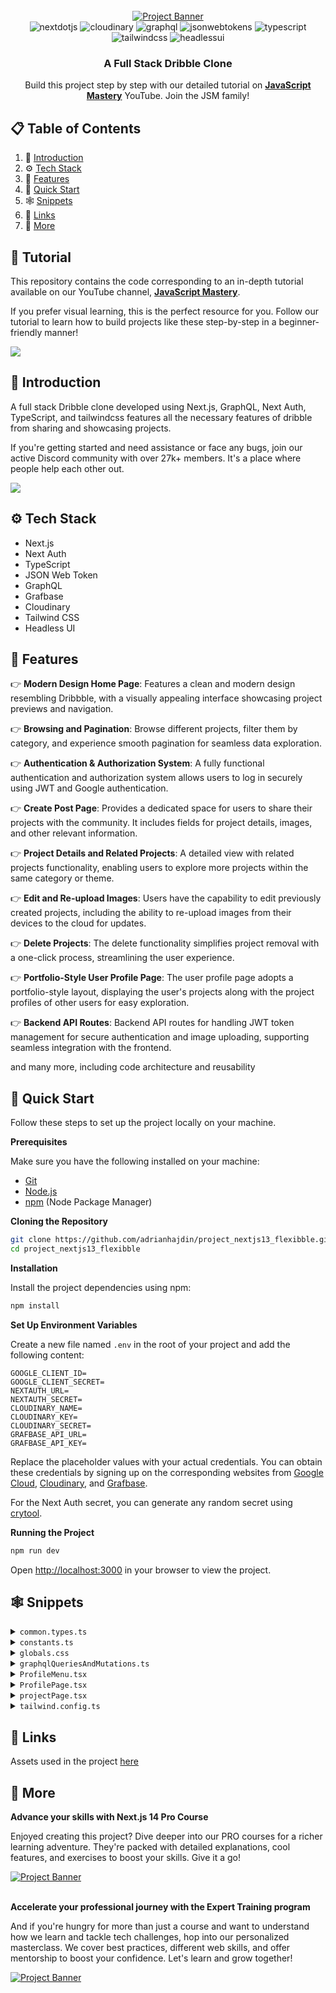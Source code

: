 <div align="center">
  <br />
    <a href="https://youtu.be/986hztrfaSQ?feature=shared" target="_blank">
      <img src="https://github.com/adrianhajdin/project_nextjs13_flexibble/assets/151519281/e4d6a34f-31a8-4370-a3df-d59e0463a18e" alt="Project Banner">
    </a>
  <br />

  <div>
    <img src="https://img.shields.io/badge/-Next_JS-black?style=for-the-badge&logoColor=white&logo=nextdotjs&color=000000" alt="nextdotjs" />
    <img src="https://img.shields.io/badge/-Cloudinary-black?style=for-the-badge&logoColor=white&logo=cloudinary&color=3448C5" alt="cloudinary" />
    <img src="https://img.shields.io/badge/-Graphql-black?style=for-the-badge&logoColor=white&logo=graphql&color=E10098" alt="graphql" />
    <img src="https://img.shields.io/badge/-JSON_Web_Tokens-black?style=for-the-badge&logoColor=white&logo=jsonwebtokens&color=000000" alt="jsonwebtokens" />
    <img src="https://img.shields.io/badge/-Typescript-black?style=for-the-badge&logoColor=white&logo=typescript&color=3178C6" alt="typescript" />
    <img src="https://img.shields.io/badge/-Tailwind_CSS-black?style=for-the-badge&logoColor=white&logo=tailwindcss&color=06B6D4" alt="tailwindcss" />
     <img src="https://img.shields.io/badge/-Headlessui-black?style=for-the-badge&logoColor=white&logo=headlessui&color=66E3FF" alt="headlessui" />
  </div>

  <h3 align="center">A Full Stack Dribble Clone</h3>

   <div align="center">
     Build this project step by step with our detailed tutorial on <a href="https://www.youtube.com/@javascriptmastery/videos" target="_blank"><b>JavaScript Mastery</b></a> YouTube. Join the JSM family!
    </div>
</div>

## 📋 <a name="table">Table of Contents</a>

1. 🤖 [Introduction](#introduction)
2. ⚙️ [Tech Stack](#tech-stack)
3. 🔋 [Features](#features)
4. 🤸 [Quick Start](#quick-start)
5. 🕸️ [Snippets](#snippets)
6. 🔗 [Links](#links)
7. 🚀 [More](#more)

## 🚨 Tutorial

This repository contains the code corresponding to an in-depth tutorial available on our YouTube channel, <a href="https://www.youtube.com/@javascriptmastery/videos" target="_blank"><b>JavaScript Mastery</b></a>. 

If you prefer visual learning, this is the perfect resource for you. Follow our tutorial to learn how to build projects like these step-by-step in a beginner-friendly manner!

<a href="https://youtu.be/986hztrfaSQ?feature=shared" target="_blank"><img src="https://github.com/sujatagunale/EasyRead/assets/151519281/1736fca5-a031-4854-8c09-bc110e3bc16d" /></a>

## <a name="introduction">🤖 Introduction</a>

A full stack Dribble clone developed using Next.js, GraphQL, Next Auth, TypeScript, and tailwindcss features all the necessary features of dribble from sharing and showcasing projects.

If you're getting started and need assistance or face any bugs, join our active Discord community with over 27k+ members. It's a place where people help each other out.

<a href="https://discord.com/invite/n6EdbFJ" target="_blank"><img src="https://github.com/sujatagunale/EasyRead/assets/151519281/618f4872-1e10-42da-8213-1d69e486d02e" /></a>

## <a name="tech-stack">⚙️ Tech Stack</a>

- Next.js
- Next Auth
- TypeScript
- JSON Web Token
- GraphQL
- Grafbase
- Cloudinary
- Tailwind CSS
- Headless UI

## <a name="features">🔋 Features</a>

👉 **Modern Design Home Page**: Features a clean and modern design resembling Dribbble, with a visually appealing interface showcasing project previews and navigation.

👉 **Browsing and Pagination**: Browse different projects, filter them by category, and experience smooth pagination for seamless data exploration.

👉 **Authentication & Authorization System**: A fully functional authentication and authorization system allows users to log in securely using JWT and Google authentication.

👉 **Create Post Page**: Provides a dedicated space for users to share their projects with the community. It includes fields for project details, images, and other relevant information.

👉 **Project Details and Related Projects**: A detailed view with related projects functionality, enabling users to explore more projects within the same category or theme.

👉 **Edit and Re-upload Images**: Users have the capability to edit previously created projects, including the ability to re-upload images from their devices to the cloud for updates.

👉 **Delete Projects**: The delete functionality simplifies project removal with a one-click process, streamlining the user experience.

👉 **Portfolio-Style User Profile Page**: The user profile page adopts a portfolio-style layout, displaying the user's projects along with the project profiles of other users for easy exploration.

👉 **Backend API Routes**: Backend API routes for handling JWT token management for secure authentication and image uploading, supporting seamless integration with the frontend.

and many more, including code architecture and reusability 

## <a name="quick-start">🤸 Quick Start</a>

Follow these steps to set up the project locally on your machine.

**Prerequisites**

Make sure you have the following installed on your machine:

- [Git](https://git-scm.com/)
- [Node.js](https://nodejs.org/en)
- [npm](https://www.npmjs.com/) (Node Package Manager)

**Cloning the Repository**

```bash
git clone https://github.com/adrianhajdin/project_nextjs13_flexibble.git
cd project_nextjs13_flexibble
```

**Installation**

Install the project dependencies using npm:

```bash
npm install
```

**Set Up Environment Variables**

Create a new file named `.env` in the root of your project and add the following content:

```env
GOOGLE_CLIENT_ID=
GOOGLE_CLIENT_SECRET=
NEXTAUTH_URL=
NEXTAUTH_SECRET=
CLOUDINARY_NAME=
CLOUDINARY_KEY=
CLOUDINARY_SECRET=
GRAFBASE_API_URL=
GRAFBASE_API_KEY=
```

Replace the placeholder values with your actual credentials. You can obtain these credentials by signing up on the corresponding websites from [Google Cloud](https://console.cloud.google.com), [Cloudinary](https://cloudinary.com/), and [Grafbase](https://grafbase.com/).

For the Next Auth secret, you can generate any random secret using [crytool](https://www.cryptool.org/en/cto/openssl).

**Running the Project**

```bash
npm run dev
```

Open [http://localhost:3000](http://localhost:3000) in your browser to view the project.

## <a name="snippets">🕸️ Snippets</a>

<details>
<summary><code>common.types.ts</code></summary>

```typescript
import { User, Session } from 'next-auth'

export type FormState = {
    title: string;
    description: string;
    image: string;
    liveSiteUrl: string;
    githubUrl: string;
    category: string;
};

export interface ProjectInterface {
    title: string;
    description: string;
    image: string;
    liveSiteUrl: string;
    githubUrl: string;
    category: string;
    id: string;
    createdBy: {
      name: string;
      email: string;
      avatarUrl: string;
      id: string;
    };
}

export interface UserProfile {
    id: string;
    name: string;
    email: string;
    description: string | null;
    avatarUrl: string;
    githubUrl: string | null;
    linkedinUrl: string | null;
    projects: {
      edges: { node: ProjectInterface }[];
      pageInfo: {
        hasPreviousPage: boolean;
        hasNextPage: boolean;
        startCursor: string;
        endCursor: string;
      };
    };
}

export interface SessionInterface extends Session {
  user: User & {
    id: string;
    name: string;
    email: string;
    avatarUrl: string;
  };
}

export interface ProjectForm {
  title: string;
  description: string;
  image: string;
  liveSiteUrl: string;
  githubUrl: string;
  category: string;
}
```

</details>

<details>
<summary><code>constants.ts</code></summary>

```typescript
export const NavLinks = [
  { href: '/', key: 'Inspiration', text: 'Inspiration' },
  { href: '/', key: 'Find Projects', text: 'Find Projects' },
  { href: '/', key: 'Learn Development', text: 'Learn Development' },
  { href: '/', key: 'Career Advancement', text: 'Career Advancement' },
  { href: '/', key: 'Hire Developers', text: 'Hire Developers' }
];

export const categoryFilters = [
  "Frontend",
  "Backend",
  "Full-Stack",
  "Mobile",
  "UI/UX",
  "Game Dev",
  "DevOps",
  "Data Science",
  "Machine Learning",
  "Cybersecurity",
  "Blockchain",
  "E-commerce",
  "Chatbots"
]

export const footerLinks = [
  {
    title: 'For developers',
    links: [
      'Go Pro!',
      'Explore development work',
      'Development blog',
      'Code podcast',
      'Open-source projects',
      'Refer a Friend',
      'Code of conduct',
    ],
  },
  {
    title: 'Hire developers',
    links: [
      'Post a job opening',
      'Post a freelance project',
      'Search for developers',
    ],
  },
  {
    title: 'Brands',
    links: [
      'Advertise with us',
    ],
  },
  {
    title: 'Company',
    links: [
      'About',
      'Careers',
      'Support',
      'Media kit',
      'Testimonials',
      'API',
      'Terms of service',
      'Privacy policy',
      'Cookie policy',
    ],
  },
  {
    title: 'Directories',
    links: [
      'Development jobs',
      'Developers for hire',
      'Freelance developers for hire',
      'Tags',
      'Places',
    ],
  },
  {
    title: 'Development assets',
    links: [
      'Code Marketplace',
      'GitHub Marketplace',
      'NPM Registry',
      'Packagephobia',
    ],
  },
  {
    title: 'Development Resources',
    links: [
      'Freelancing',
      'Development Hiring',
      'Development Portfolio',
      'Development Education',
      'Creative Process',
      'Development Industry Trends',
    ],
  },
];
```

</details>

<details>
<summary><code>globals.css</code></summary>

```css
@import url("https://fonts.googleapis.com/css2?family=Inter:wght@400;500;600;700;800&display=swap");

@tailwind base;
@tailwind components;
@tailwind utilities;

* {
  margin: 0;
  padding: 0;
  box-sizing: border-box;
}

body {
  font-family: Inter;
}

.flexCenter {
  @apply flex justify-center items-center;
}

.flexBetween {
  @apply flex justify-between items-center;
}

.flexStart {
  @apply flex items-center justify-start;
}

.text-small {
  @apply text-sm font-medium;
}

.paddings {
  @apply lg:px-20 py-6 px-5;
}

::-webkit-scrollbar {
  width: 5px;
  height: 4px;
}

::-webkit-scrollbar-thumb {
  background: #888;
  border-radius: 12px;
}

.modal-head-text {
  @apply md:text-5xl text-3xl font-extrabold text-left max-w-5xl w-full;
}

.no-result-text {
  @apply w-full text-center my-10 px-2;
}

/* Project Details */
.user-actions_section {
  @apply fixed max-md:hidden flex gap-4 flex-col right-10 top-20;
}

.user-info {
  @apply flex flex-wrap whitespace-nowrap text-sm font-normal gap-2 w-full;
}

/* Home */
.projects-grid {
  @apply grid xl:grid-cols-4 md:grid-cols-3 sm:grid-cols-2 grid-cols-1 gap-10 mt-10 w-full;
}

/* Project Actions */
.edit-action_btn {
  @apply p-3 text-gray-100 bg-light-white-400 rounded-lg text-sm font-medium;
}

.delete-action_btn {
  @apply p-3 text-gray-100 hover:bg-red-600 rounded-lg text-sm font-medium;
}

/* Related Project Card */
.related_project-card {
  @apply flex-col rounded-2xl min-w-[210px] min-h-[197px];
}

.related_project-card_title {
  @apply justify-end items-end w-full h-1/3 bg-gradient-to-b from-transparent to-black/50 rounded-b-2xl gap-2 absolute bottom-0 right-0 font-semibold text-lg text-white p-4;
}

.related_projects-grid {
  @apply grid xl:grid-cols-4 md:grid-cols-3 sm:grid-cols-2 grid-cols-1 gap-8 mt-5;
}

/* Custom Menu */
.custom_menu-btn {
  @apply gap-4 w-full rounded-md bg-light-white-100 p-4 text-base outline-none capitalize;
}

.custom_menu-items {
  @apply flex-col absolute left-0 mt-2 xs:min-w-[300px] w-fit max-h-64 origin-top-right rounded-xl bg-white border border-nav-border shadow-menu overflow-y-auto;
}

.custom_menu-item {
  @apply text-left w-full px-5 py-2 text-sm hover:bg-light-white-100 self-start whitespace-nowrap capitalize;
}

/* Footer */
.footer {
  @apply flex-col paddings w-full gap-20 bg-light-white;
}

.footer_copyright {
  @apply max-sm:flex-col w-full text-sm font-normal;
}

.footer_column {
  @apply flex-1 flex flex-col gap-3 text-sm min-w-max;
}

/* Form Field */
.form_field-input {
  @apply w-full outline-0 bg-light-white-100 rounded-xl p-4;
}

/* Modal */
.modal {
  @apply fixed z-10 left-0 right-0 top-0 bottom-0 mx-auto bg-black/80;
}

.modal_wrapper {
  @apply flex justify-start items-center flex-col absolute h-[95%] w-full bottom-0 bg-white rounded-t-3xl lg:px-40 px-8 pt-14 pb-72 overflow-auto;
}

/* Navbar */
.navbar {
  @apply py-5 px-8 border-b border-nav-border gap-4;
}

/* Profile Menu */
.profile_menu-items {
  @apply flex-col absolute right-1/2 translate-x-1/2 mt-3 p-7 sm:min-w-[300px] min-w-max rounded-xl bg-white border border-nav-border shadow-menu;
}

/* Profile Card */
.profile_card-title {
  @apply justify-end items-end w-full h-1/3 bg-gradient-to-b from-transparent to-black/50 rounded-b-2xl gap-2 absolute bottom-0 right-0 font-semibold text-lg text-white p-4;
}

/* Project Form */
.form {
  @apply flex-col w-full lg:pt-24 pt-12 gap-10 text-lg max-w-5xl mx-auto;
}

.form_image-container {
  @apply w-full lg:min-h-[400px] min-h-[200px] relative;
}

.form_image-label {
  @apply z-10 text-center w-full h-full p-20 text-gray-100 border-2 border-gray-50 border-dashed;
}

.form_image-input {
  @apply absolute z-30 w-full opacity-0 h-full cursor-pointer;
}

/* Profile Projects */
.profile_projects {
  @apply grid xl:grid-cols-4 md:grid-cols-3 sm:grid-cols-2 grid-cols-1 gap-8 mt-5;
}
```

</details>

<details>
<summary><code>graphqlQueriesAndMutations.ts</code></summary>

```typescript
export const createProjectMutation = `
	mutation CreateProject($input: ProjectCreateInput!) {
		projectCreate(input: $input) {
			project {
				id
				title
				description
				createdBy {
					email
					name
				}
			}
		}
	}
`;

export const updateProjectMutation = `
	mutation UpdateProject($id: ID!, $input: ProjectUpdateInput!) {
		projectUpdate(by: { id: $id }, input: $input) {
			project {
				id
				title
				description
				createdBy {
					email
					name
				}
			}
		}
	}
`;

export const deleteProjectMutation = `
  mutation DeleteProject($id: ID!) {
    projectDelete(by: { id: $id }) {
      deletedId
    }
  }
`;
      
export const createUserMutation = `
	mutation CreateUser($input: UserCreateInput!) {
		userCreate(input: $input) {
			user {
				name
				email
				avatarUrl
				description
				githubUrl
				linkedinUrl
				id
			}
		}
	}
`;

export const projectsQuery = `
  query getProjects($category: String, $endCursor: String) {
    projectSearch(first: 8, after: $endCursor, filter: {category: {eq: $category}}) {
      pageInfo {
        hasNextPage
        hasPreviousPage
        startCursor
        endCursor
      }
      edges {
        node {
          title
          githubUrl
          description
          liveSiteUrl
          id
          image
          category
          createdBy {
            id
            email
            name
            avatarUrl
          }
        }
      }
    }
  }
`;

export const getProjectByIdQuery = `
  query GetProjectById($id: ID!) {
    project(by: { id: $id }) {
      id
      title
      description
      image
      liveSiteUrl
      githubUrl
      category
      createdBy {
        id
        name
        email
        avatarUrl
      }
    }
  }
`;

export const getUserQuery = `
  query GetUser($email: String!) {
    user(by: { email: $email }) {
      id
      name
      email
      avatarUrl
      description
      githubUrl
      linkedinUrl
    }
  }
`;
      
export const getProjectsOfUserQuery = `
  query getUserProjects($id: ID!, $last: Int = 4) {
    user(by: { id: $id }) {
      id
      name
      email
      description
      avatarUrl
      githubUrl
      linkedinUrl
      projects(last: $last) {
        edges {
          node {
            id
            title
            image
          }
        }
      }
    }
  }
`;
```

</details>

<details>
<summary><code>ProfileMenu.tsx</code></summary>

```typescript
"use client"

import Link from "next/link";
import Image from "next/image";
import { signOut } from "next-auth/react";
import { Fragment, useState } from "react";
import { Menu, Transition } from "@headlessui/react";

import { SessionInterface } from "@/common.types";

const ProfileMenu = ({ session }: { session: SessionInterface }) => {
    const [openModal, setOpenModal] = useState(false);

    return (
        <div className="flexCenter z-10 flex-col relative">
            <Menu as="div">
                <Menu.Button className="flexCenter" onMouseEnter={() => setOpenModal(true)} >
                    {session?.user?.image && (
                        <Image
                            src={session.user.image}
                            width={40}
                            height={40}
                            className="rounded-full"
                            alt="user profile image"
                        />
                    )}
                </Menu.Button>

                <Transition
                    show={openModal}
                    as={Fragment}
                    enter="transition ease-out duration-200"
                    enterFrom="transform opacity-0 scale-95"
                    enterTo="transform opacity-100 scale-100"
                    leave="transition ease-in duration-75"
                    leaveFrom="transform opacity-100 scale-100"
                    leaveTo="transform opacity-0 scale-95"
                >
                    <Menu.Items
                        static
                        className="flexStart profile_menu-items"
                        onMouseLeave={() => setOpenModal(false)}
                    >
                        <div className="flex flex-col items-center gap-y-4">
                            {session?.user?.image && (
                                <Image
                                    src={session?.user?.image}
                                    className="rounded-full"
                                    width={80}
                                    height={80}
                                    alt="profile Image"
                                />
                            )}
                            <p className="font-semibold">{session?.user?.name}</p>
                        </div>

                        <div className="flex flex-col gap-3 pt-10 items-start w-full">
                            <Menu.Item>
                                <Link href={`/profile/${session?.user?.id}`} className="text-sm">Work Preferences</Link>
                            </Menu.Item>
                            <Menu.Item>
                                <Link href={`/profile/${session?.user?.id}`} className="text-sm">Settings</Link>
                            </Menu.Item>
                            <Menu.Item>
                                <Link href={`/profile/${session?.user?.id}`} className="text-sm">Profile</Link>
                            </Menu.Item>
                        </div>
                        <div className="w-full flexStart border-t border-nav-border mt-5 pt-5">
                            <Menu.Item>
                                <button type="button" className="text-sm" onClick={() => signOut()}> 
                                    Sign out
                                </button>
                            </Menu.Item>
                        </div>
                    </Menu.Items>
                </Transition>
            </Menu>
        </div>
    )
}

export default ProfileMenu
```

</details>

<details>
<summary><code>ProfilePage.tsx</code></summary>

```typescript
import { ProjectInterface, UserProfile } from '@/common.types'
import Image from 'next/image'

import Link from 'next/link'
import Button from "./Button";
import ProjectCard from './ProjectCard';

type Props = {
    user: UserProfile;
}

const ProfilePage = ({ user }: Props) => (
    <section className='flexCenter flex-col max-w-10xl w-full mx-auto paddings'>
        <section className="flexBetween max-lg:flex-col gap-10 w-full">
            <div className='flex items-start flex-col w-full'>
                <Image src={user?.avatarUrl} width={100} height={100} className="rounded-full" alt="user image" />
                <p className="text-4xl font-bold mt-10">{user?.name}</p>
                <p className="md:text-5xl text-3xl font-extrabold md:mt-10 mt-5 max-w-lg">I’m Software Engineer at JSM 👋</p>
                
                <div className="flex mt-8 gap-5 w-full flex-wrap">
                    <Button 
                        title="Follow" 
                        leftIcon="/plus-round.svg" 
                        bgColor="bg-light-white-400 !w-max" 
                        textColor="text-black-100" 
                    />
                    <Link href={`mailto:${user?.email}`}>
                        <Button title="Hire Me" leftIcon="/email.svg" />
                    </Link>
                </div>
            </div>

            {user?.projects?.edges?.length > 0 ? (
                <Image
                    src={user?.projects?.edges[0]?.node?.image}
                    alt="project image"
                    width={739}
                    height={554}
                    className='rounded-xl object-contain'
                />
            ) : (
                <Image
                    src="/profile-post.png"
                    width={739}
                    height={554}
                    alt="project image"
                    className='rounded-xl'
                />
            )}
       </section>

       <section className="flexStart flex-col lg:mt-28 mt-16 w-full">
           <p className="w-full text-left text-lg font-semibold">Recent Work</p>
           
           <div className="profile_projects">
                {user?.projects?.edges?.map(
                    ({ node }: { node: ProjectInterface }) => (
                        <ProjectCard
                            key={`${node?.id}`}
                            id={node?.id}
                            image={node?.image}
                            title={node?.title}
                            name={user.name}
                            avatarUrl={user.avatarUrl}
                            userId={user.id}
                        />
                    )
                )}
            </div>
       </section>
   </section>
)

export default ProfilePage
```

</details>

<details>
<summary><code>projectPage.tsx</code></summary>

```typescript
import Image from "next/image"
import Link from "next/link"

import { getCurrentUser } from "@/lib/session"
import { getProjectDetails } from "@/lib/actions"
import Modal from "@/components/Modal"
// import ProjectActions from "@/components/ProjectActions"
import RelatedProjects from "@/components/RelatedProjects"
import { ProjectInterface } from "@/common.types"
import ProjectActions from "@/components/ProjectActions"

const Project = async ({ params: { id } }: { params: { id: string } }) => {
    const session = await getCurrentUser()
    const result = await getProjectDetails(id) as { project?: ProjectInterface}

    if (!result?.project) return (
        <p className="no-result-text">Failed to fetch project info</p>
    )

    const projectDetails = result?.project

    const renderLink = () => `/profile/${projectDetails?.createdBy?.id}`

    return (
        <Modal>
            <section className="flexBetween gap-y-8 max-w-4xl max-xs:flex-col w-full">
                <div className="flex-1 flex items-start gap-5 w-full max-xs:flex-col">
                    <Link href={renderLink()}>
                        <Image
                            src={projectDetails?.createdBy?.avatarUrl}
                            width={50}
                            height={50}
                            alt="profile"
                            className="rounded-full"
                        />
                    </Link>

                    <div className="flex-1 flexStart flex-col gap-1">
                        <p className="self-start text-lg font-semibold">
                            {projectDetails?.title}
                        </p>
                        <div className="user-info">
                            <Link href={renderLink()}>
                                {projectDetails?.createdBy?.name}
                            </Link>
                            <Image src="/dot.svg" width={4} height={4} alt="dot" />
                            <Link href={`/?category=${projectDetails.category}`} className="text-primary-purple font-semibold"> 
                                {projectDetails?.category}
                            </Link>
                        </div>
                    </div>
                </div>

                {session?.user?.email === projectDetails?.createdBy?.email && (
                    <div className="flex justify-end items-center gap-2">
                        <ProjectActions projectId={projectDetails?.id} />
                    </div>
                )}
            </section>

            <section className="mt-14">
                <Image
                    src={`${projectDetails?.image}`}
                    className="object-cover rounded-2xl"
                    width={1064}
                    height={798}
                    alt="poster"
                />
            </section>

            <section className="flexCenter flex-col mt-20">
                <p className="max-w-5xl text-xl font-normal">
                    {projectDetails?.description}
                </p>

                <div className="flex flex-wrap mt-5 gap-5">
                    <Link href={projectDetails?.githubUrl} target="_blank" rel="noreferrer" className="flexCenter gap-2 tex-sm font-medium text-primary-purple">
                        🖥 <span className="underline">Github</span> 
                    </Link>
                    <Image src="/dot.svg" width={4} height={4} alt="dot" />
                    <Link href={projectDetails?.liveSiteUrl} target="_blank" rel="noreferrer" className="flexCenter gap-2 tex-sm font-medium text-primary-purple">
                        🚀 <span className="underline">Live Site</span> 
                    </Link>
                </div>
            </section>
      
            <section className="flexCenter w-full gap-8 mt-28">
                <span className="w-full h-0.5 bg-light-white-200" />
                <Link href={renderLink()} className="min-w-[82px] h-[82px]">
                    <Image
                        src={projectDetails?.createdBy?.avatarUrl}
                        className="rounded-full"
                        width={82}
                        height={82}
                        alt="profile image"
                    />
                </Link>
                <span className="w-full h-0.5 bg-light-white-200" />
            </section>

            <RelatedProjects userId={projectDetails?.createdBy?.id} projectId={projectDetails?.id} />
        </Modal>
    )
}

export default Project
```

</details>

<details>
<summary><code>tailwind.config.ts</code></summary>

```typescript
tailwind.config.ts
/** @type {import('tailwindcss').Config} */
module.exports = {
  content: [
    './pages/**/*.{js,ts,jsx,tsx,mdx}',
    './components/**/*.{js,ts,jsx,tsx,mdx}',
    './app/**/*.{js,ts,jsx,tsx,mdx}',
  ],
  theme: {
    extend: {
      colors: {
        'nav-border': '#EBEAEA',
        'light-white': '#FAFAFB',
        'light-white-100': '#F1F4F5',
        'light-white-200': '#d7d7d7',
        'light-white-300': '#F3F3F4',
        'light-white-400': '#E2E5F1',
        'light-white-500': '#E4E4E4',
        gray: '#4D4A4A',
        'gray-100': '#3d3d4e',
        'black-100': '#252525',
        'primary-purple': '#9747FF',
        'gray-50': '#D9D9D9',
      },
      boxShadow: {
        menu: '0px 159px 95px rgba(13,12,34,0.01), 0px 71px 71px rgba(13,12,34,0.02), 0px 18px 39px rgba(13,12,34,0.02), 0px 0px 0px rgba(13,12,34,0.02)',
      },
      screens: {
        'xs': '400px',
      },
      maxWidth: {
        '10xl': '1680px'
      }
    },
  },
  plugins: [],
};
```
 
</details>

## <a name="links">🔗 Links</a>

Assets used in the project [here](https://drive.google.com/file/d/1l3_LHBjWOXokxlTIUJAyMp4gBoUHP_H4/view)

## <a name="more">🚀 More</a>

**Advance your skills with Next.js 14 Pro Course**

Enjoyed creating this project? Dive deeper into our PRO courses for a richer learning adventure. They're packed with detailed explanations, cool features, and exercises to boost your skills. Give it a go!

<a href="https://jsmastery.pro/next14" target="_blank">
<img src="https://github.com/sujatagunale/EasyRead/assets/151519281/557837ce-f612-4530-ab24-189e75133c71" alt="Project Banner">
</a>

<br />
<br />

**Accelerate your professional journey with the Expert Training program**

And if you're hungry for more than just a course and want to understand how we learn and tackle tech challenges, hop into our personalized masterclass. We cover best practices, different web skills, and offer mentorship to boost your confidence. Let's learn and grow together!

<a href="https://www.jsmastery.pro/masterclass" target="_blank">
<img src="https://github.com/sujatagunale/EasyRead/assets/151519281/fed352ad-f27b-400d-9b8f-c7fe628acb84" alt="Project Banner">
</a>

#